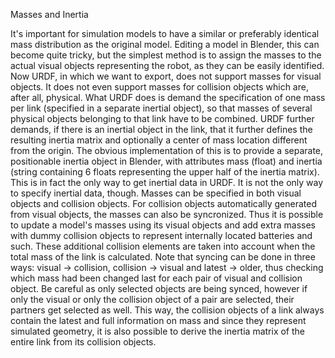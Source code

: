 Masses and Inertia

It's important for simulation models to have a similar or preferably identical mass distribution as the original model. Editing a model in Blender, this can become quite tricky, but the simplest method is to assign the masses to the actual visual objects representing the robot, as they can be easily identified. Now URDF, in which we want to export, does not support masses for visual objects. It does not even support masses for collision objects which are, after all, physical. What URDF does is demand the specification of one mass per link (specified in a separate inertial object), so that masses of several physical objects belonging to that link have to be combined. URDF further demands, if there is an inertial object in the link, that it further defines the resulting inertia matrix and optionally a center of mass location different from the origin. The obvious implementation of this is to provide a separate, positionable inertia object in Blender, with attributes mass (float) and inertia (string containing 6 floats representing the upper half of the inertia matrix). This is in fact the only way to get inertial data in URDF.
It is not the only way to specify inertial data, though. Masses can be specified in both visual objects and collision objects. For collision objects automatically generated from visual objects, the masses can also be syncronized. Thus it is possible to update a model's masses using its visual objects and add extra masses with dummy collision objects to represent internally located batteries and such. These additional collision elements are taken into account when the total mass of the link is calculated.
Note that syncing can be done in three ways: visual → collision, collision → visual and latest → older, thus checking which mass had been changed last for each pair of visual and collision object. Be careful as only selected objects are being synced, however if only the visual or only the collision object of a pair are selected, their partners get selected as well.
This way, the collision objects of a link always contain the latest and full information on mass and since they represent simulated geometry, it is also possible to derive the inertia matrix of the entire link from its collision objects.
